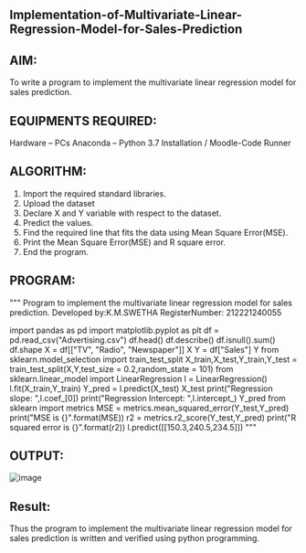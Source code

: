 ## Implementation-of-Multivariate-Linear-Regression-Model-for-Sales-Prediction
## AIM:
To write a program to implement the multivariate linear regression model for sales prediction.

## EQUIPMENTS REQUIRED:
Hardware – PCs
Anaconda – Python 3.7 Installation / Moodle-Code Runner
## ALGORITHM:
1. Import the required standard libraries.
2. Upload the dataset
3. Declare X and Y variable with respect to the dataset.
4. Predict the values.
5. Find the required line that fits the data using Mean Square Error(MSE).
6. Print the Mean Square Error(MSE) and R square error.
7. End the program.

## PROGRAM:
"""
Program to implement the multivariate linear regression model for sales prediction.
Developed by:K.M.SWETHA
RegisterNumber: 212221240055

import pandas as pd
import matplotlib.pyplot as plt
df = pd.read_csv("Advertising.csv")
df.head()
df.describe()
df.isnull().sum()
df.shape
X = df[["TV", "Radio", "Newspaper"]]
X
Y = df["Sales"]
Y
from sklearn.model_selection import train_test_split
X_train,X_test,Y_train,Y_test = train_test_split(X,Y,test_size = 0.2,random_state = 101)
from sklearn.linear_model import LinearRegression
l = LinearRegression()
l.fit(X_train,Y_train)
Y_pred = l.predict(X_test)
X_test
print("Regression slope: ",l.coef_[0])
print("Regression Intercept: ",l.intercept_)
Y_pred
from sklearn import metrics
MSE = metrics.mean_squared_error(Y_test,Y_pred)
print("MSE is {}".format(MSE))
r2 = metrics.r2_score(Y_test,Y_pred)
print("R squared error is {}".format(r2))
l.predict([[150.3,240.5,234.5]])
"""

## OUTPUT:
![image](https://user-images.githubusercontent.com/94228215/161429522-eafe1178-47c3-4090-bcec-79009f2d2f8f.png)



## Result:
Thus the program to implement the multivariate linear regression model for sales prediction is written and verified using python programming.
